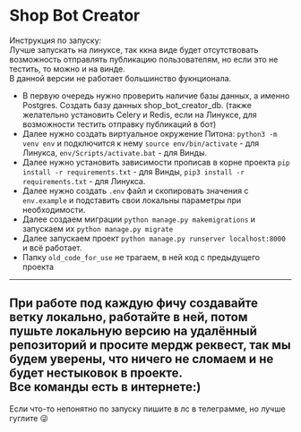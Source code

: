# Shop Bot Creator
Инструкция по запуску:   
Лучше запускать на линуксе, так ккна виде будет отсутствовать 
возможность отправлять публикацию пользователям, но если это не тестить, 
то можно и на винде.  
В данной версии не работает большинство фукнционала.  
- В первую очередь нужно проверить наличие базы данных, а именно Postgres.
Создать базу данных shop_bot_creator_db. (также желательно установить Celery и Redis, если на Линуксе, для возможности тестить отправку публикаций в бот)
- Далее нужно создать виртуальное окружение Питона:
``python3 -m venv env`` и подключится к нему ``source env/bin/activate`` - для Линукса,
``env/Scripts/activate.bat`` - для Винды.
- Далее нужно установить зависимости прописав в корне проекта ``pip install -r requirements.txt`` - для Винды,
``pip3 install -r requirements.txt`` - для Линукса.
- Далее нужно создать `.env` файл и скопировать значения с `env.example` и подставить свои локальны параметры при необходимости.
- Далее создаем миграции `python manage.py makemigrations` и запускаем их `python manage.py migrate`
- Далее запускаем проект `python manage.py runserver localhost:8000` и всё работает. 
- Папку `old_code_for_use` не трагаем, в ней код с предыдущего проекта 
---
При работе под каждую фичу создавайте ветку локально, работайте в ней, потом пушьте локальную версию на удалённый репозиторий и просите мердж реквест, так мы будем уверены, что ничего не сломаем и не будет нестыковок в проекте.  
Все команды есть в интернете:)
---
Если что-то непонятно по запуску пишите в лс в телеграмме, но лучше гуглите :stuck_out_tongue_winking_eye: